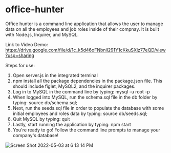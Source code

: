 # office-hunter

Office hunter is a command line application that allows the user to manage data on all the employees and job roles inside of their compnay. It is built with Node.js, Inquirer, and MySQL.

Link to Video Demo: https://drive.google.com/file/d/1c_k5d46oFNbnll291Y1cKkuSXlz77eQD/view?usp=sharing

Steps for use:
1. Open server.js in the integrated terminal
2. npm install all the package dependencies in the package.json file. This should include figlet, MySQL2, and the inquirer packages.
3. Log in to MySQL in the command line by typing: mysql -u root -p
4. When logged into MySQL, run the schema.sql file in the db folder by typing: source db/schema.sql;
5. Next, run the seeds.sql file in order to populate the database with some initial employees and roles data by typing: source db/seeds.sql;
6. Quit MySQL by typing: quit
7. Lastly, start running the application by typing: npm start
8. You're ready to go! Follow the command line prompts to manage your company's database!


![Screen Shot 2022-05-03 at 6 13 14 PM](https://user-images.githubusercontent.com/98481913/166611044-d3d626c7-cd4a-4079-b019-72ecd70705f8.png)
